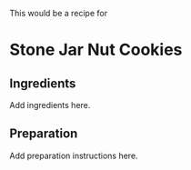 This would be a recipe for

# Stone Jar Nut Cookies

## Ingredients

Add ingredients here.

## Preparation

Add preparation instructions here.
